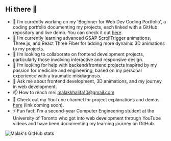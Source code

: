 ## Hi there 👋

<!--
**minecraftPlayer21/minecraftPlayer21** is a ✨ _special_ ✨ repository because its `README.md` (this file) appears on your GitHub profile.

Here are some ideas to get you started:
-->

- 🔭 I’m currently working on my 'Beginner for Web Dev Coding Portfolio', a coding portfolio documenting my projects, each linked with a GitHub repository and live demo. You can check it out [here](https://malakkhalifa-codingportfolio.netlify.app/).
- 🌱 I’m currently learning advanced GSAP ScrollTrigger animations, Three.js, and React Three Fiber for adding more dynamic 3D animations to my projects.
- 👯 I’m looking to collaborate on frontend development projects, particularly those involving interactive and responsive design.
- 🤔 I’m looking for help with backend/frontend projects inspired by my passion for medicine and engineering, based on my personal experience with a traumatic misdiagnosis.
- 💬 Ask me about frontend development, 3D animations, and my journey in web development.
- 📫 How to reach me: [malakkhalifa10@gmail.com](mailto:malakkhalifa10@gmail.com)
- 🎥 Check out my YouTube channel for project explanations and demos [here](#) (link coming soon).
- ⚡ Fun fact:  I'm a second-year Computer Engineering student at the University of Toronto who got into web development through YouTube videos and have been documenting my learning journey on GitHub.


![Malak's GitHub stats](https://github-readme-stats.vercel.app/api?username=minecraftPlayer21&show_icons=true&theme=radical)
